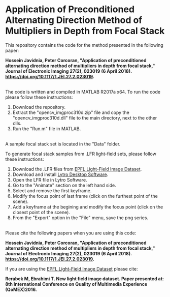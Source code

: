 # Application of Preconditioned Alternating Direction Method of Multipliers in Depth from Focal Stack
This repository contains the code for the method presented in the following paper:

**Hossein Javidnia, Peter Corcoran, "Application of preconditioned alternating direction method of multipliers in depth from focal stack," Journal of Electronic Imaging 27(2), 023019 (6 April 2018). https://doi.org/10.1117/1.JEI.27.2.023019.**

\
The code is written and compiled in MATLAB R2017a x64.
To run the code please follow these instructions:

1. Download the repository.
2. Extract the "opencv_imgproc310d.zip" file and copy the "opencv_imgproc310d.dll" file to the main directory, next to the other dlls.
3. Run the "Run.m" file in MATLAB.

\
A sample focal stack set is located in the "Data" folder.

To generate focal stack samples from .LFR light-field sets, please follow these instructions:
1. Download the .LFR files from [EPFL Light-Field Image Dataset](https://mmspg.epfl.ch/EPFL-light-field-image-dataset).
2. Download and install [Lytro Desktop Software](https://support.lytro.com/hc/en-us/articles/115003127732-Download-Lytro-Desktop).
3. Open the LFR file in Lytro Software.
4. Go to the "Animate" section on the left hand side.
5. Select and remove the first keyframe.
6. Modify the focus point of last frame (click on the furthest point of the scene).
7. Add a keyframe at the begining and modify the focus point (click on the closest point of the scene).
8. From the "Export" option in the "File" menu, save the png series.

\
Please cite the following papers when you are using this code:

**Hossein Javidnia, Peter Corcoran, "Application of preconditioned alternating direction method of multipliers in depth from focal stack," Journal of Electronic Imaging 27(2), 023019 (6 April 2018). https://doi.org/10.1117/1.JEI.27.2.023019.**

If you are using the [EPFL Light-Field Image Dataset](https://mmspg.epfl.ch/EPFL-light-field-image-dataset) please cite:

**Rerabek M, Ebrahimi T. New light field image dataset. Paper presented at: 8th International Conference on Quality of Multimedia Experience (QoMEX)2016.**
